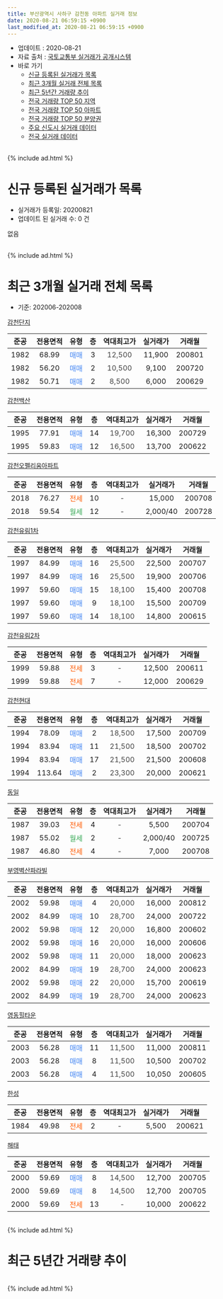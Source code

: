 ```yaml
---
title: 부산광역시 사하구 감천동 아파트 실거래 정보
date: 2020-08-21 06:59:15 +0900
last_modified_at: 2020-08-21 06:59:15 +0900
---
```


* 업데이트 : 2020-08-21
* 자료 출처 : [국토교통부 실거래가 공개시스템](http://rt.molit.go.kr)
* 바로 가기
    * [신규 등록된 실거래가 목록](#신규-등록된-실거래가-목록)
    * [최근 3개월 실거래 전체 목록](#최근-3개월-실거래-전체-목록)
    * [최근 5년간 거래량 추이](#최근-5년간-거래량-추이)
    * [전국 거래량 TOP 50 지역](https://inasie.github.io/apt-trade-info/최근-3개월-전국에서-가장-거래가-많이-발생한-지역)
    * [전국 거래량 TOP 50 아파트](https://inasie.github.io/apt-trade-info/최근-3개월-전국에서-가장-거래가-많이-발생한-아파트)
    * [전국 거래량 TOP 50 분양권](https://inasie.github.io/apt-trade-info/최근-3개월-전국에서-가장-거래가-많이-발생한-분양권)
    * [주요 신도시 실거래 데이터](https://inasie.github.io/apt-trade-info/주요-신도시)
    * [전국 실거래 데이터](https://inasie.github.io/apt-trade-info/전국)
<br>
{% include ad.html %}
<br>

# 신규 등록된 실거래가 목록
* 실거래가 등록일: 20200821
* 업데이트 된 실거래 수: 0 건

없음

<br>
{% include ad.html %}
<br>

# 최근 3개월 실거래 전체 목록
* 기준: 202006-202008


[감천단지](https://search.naver.com/search.naver?query=%EB%B6%80%EC%82%B0%EA%B4%91%EC%97%AD%EC%8B%9C+%EC%82%AC%ED%95%98%EA%B5%AC+%EA%B0%90%EC%B2%9C%EB%8F%99+%EA%B0%90%EC%B2%9C%EB%8B%A8%EC%A7%80)

|준공|전용면적|유형|층|역대최고가|실거래가|거래월|
|:---:|:---:|:---:|:---:|:---:|:---:|:---:|
|1982|68.99|<span style="color:#4285f3">매매</span>|3|<span style="color:#444444">12,500</span>|11,900|200801|
|1982|56.20|<span style="color:#4285f3">매매</span>|2|<span style="color:#444444">10,500</span>|9,100|200720|
|1982|50.71|<span style="color:#4285f3">매매</span>|2|<span style="color:#444444">8,500</span>|6,000|200629|

[감천백산](https://search.naver.com/search.naver?query=%EB%B6%80%EC%82%B0%EA%B4%91%EC%97%AD%EC%8B%9C+%EC%82%AC%ED%95%98%EA%B5%AC+%EA%B0%90%EC%B2%9C%EB%8F%99+%EA%B0%90%EC%B2%9C%EB%B0%B1%EC%82%B0)

|준공|전용면적|유형|층|역대최고가|실거래가|거래월|
|:---:|:---:|:---:|:---:|:---:|:---:|:---:|
|1995|77.91|<span style="color:#4285f3">매매</span>|14|<span style="color:#444444">19,700</span>|16,300|200729|
|1995|59.83|<span style="color:#4285f3">매매</span>|12|<span style="color:#444444">16,500</span>|13,700|200622|

[감천오펠리움아파트](https://search.naver.com/search.naver?query=%EB%B6%80%EC%82%B0%EA%B4%91%EC%97%AD%EC%8B%9C+%EC%82%AC%ED%95%98%EA%B5%AC+%EA%B0%90%EC%B2%9C%EB%8F%99+%EA%B0%90%EC%B2%9C%EC%98%A4%ED%8E%A0%EB%A6%AC%EC%9B%80%EC%95%84%ED%8C%8C%ED%8A%B8)

|준공|전용면적|유형|층|역대최고가|실거래가|거래월|
|:---:|:---:|:---:|:---:|:---:|:---:|:---:|
|2018|76.27|<span style="color:#ff5a00">전세</span>|10|<span style="color:#444444">-</span>|15,000|200708|
|2018|59.54|<span style="color:#34a853">월세</span>|12|<span style="color:#444444">-</span>|2,000/40|200728|

[감천유림1차](https://search.naver.com/search.naver?query=%EB%B6%80%EC%82%B0%EA%B4%91%EC%97%AD%EC%8B%9C+%EC%82%AC%ED%95%98%EA%B5%AC+%EA%B0%90%EC%B2%9C%EB%8F%99+%EA%B0%90%EC%B2%9C%EC%9C%A0%EB%A6%BC1%EC%B0%A8)

|준공|전용면적|유형|층|역대최고가|실거래가|거래월|
|:---:|:---:|:---:|:---:|:---:|:---:|:---:|
|1997|84.99|<span style="color:#4285f3">매매</span>|16|<span style="color:#444444">25,500</span>|22,500|200707|
|1997|84.99|<span style="color:#4285f3">매매</span>|16|<span style="color:#444444">25,500</span>|19,900|200706|
|1997|59.60|<span style="color:#4285f3">매매</span>|15|<span style="color:#444444">18,100</span>|15,400|200708|
|1997|59.60|<span style="color:#4285f3">매매</span>|9|<span style="color:#444444">18,100</span>|15,500|200709|
|1997|59.60|<span style="color:#4285f3">매매</span>|14|<span style="color:#444444">18,100</span>|14,800|200615|

[감천유림2차](https://search.naver.com/search.naver?query=%EB%B6%80%EC%82%B0%EA%B4%91%EC%97%AD%EC%8B%9C+%EC%82%AC%ED%95%98%EA%B5%AC+%EA%B0%90%EC%B2%9C%EB%8F%99+%EA%B0%90%EC%B2%9C%EC%9C%A0%EB%A6%BC2%EC%B0%A8)

|준공|전용면적|유형|층|역대최고가|실거래가|거래월|
|:---:|:---:|:---:|:---:|:---:|:---:|:---:|
|1999|59.88|<span style="color:#ff5a00">전세</span>|3|<span style="color:#444444">-</span>|12,500|200611|
|1999|59.88|<span style="color:#ff5a00">전세</span>|7|<span style="color:#444444">-</span>|12,000|200629|

[감천현대](https://search.naver.com/search.naver?query=%EB%B6%80%EC%82%B0%EA%B4%91%EC%97%AD%EC%8B%9C+%EC%82%AC%ED%95%98%EA%B5%AC+%EA%B0%90%EC%B2%9C%EB%8F%99+%EA%B0%90%EC%B2%9C%ED%98%84%EB%8C%80)

|준공|전용면적|유형|층|역대최고가|실거래가|거래월|
|:---:|:---:|:---:|:---:|:---:|:---:|:---:|
|1994|78.09|<span style="color:#4285f3">매매</span>|2|<span style="color:#444444">18,500</span>|17,500|200709|
|1994|83.94|<span style="color:#4285f3">매매</span>|11|<span style="color:#444444">21,500</span>|18,500|200702|
|1994|83.94|<span style="color:#4285f3">매매</span>|17|<span style="color:#444444">21,500</span>|21,500|200608|
|1994|113.64|<span style="color:#4285f3">매매</span>|2|<span style="color:#444444">23,300</span>|20,000|200621|

[동일](https://search.naver.com/search.naver?query=%EB%B6%80%EC%82%B0%EA%B4%91%EC%97%AD%EC%8B%9C+%EC%82%AC%ED%95%98%EA%B5%AC+%EA%B0%90%EC%B2%9C%EB%8F%99+%EB%8F%99%EC%9D%BC)

|준공|전용면적|유형|층|역대최고가|실거래가|거래월|
|:---:|:---:|:---:|:---:|:---:|:---:|:---:|
|1987|39.03|<span style="color:#ff5a00">전세</span>|4|<span style="color:#444444">-</span>|5,500|200704|
|1987|55.02|<span style="color:#34a853">월세</span>|2|<span style="color:#444444">-</span>|2,000/40|200725|
|1987|46.80|<span style="color:#ff5a00">전세</span>|4|<span style="color:#444444">-</span>|7,000|200708|

[부영벽산파라빌](https://search.naver.com/search.naver?query=%EB%B6%80%EC%82%B0%EA%B4%91%EC%97%AD%EC%8B%9C+%EC%82%AC%ED%95%98%EA%B5%AC+%EA%B0%90%EC%B2%9C%EB%8F%99+%EB%B6%80%EC%98%81%EB%B2%BD%EC%82%B0%ED%8C%8C%EB%9D%BC%EB%B9%8C)

|준공|전용면적|유형|층|역대최고가|실거래가|거래월|
|:---:|:---:|:---:|:---:|:---:|:---:|:---:|
|2002|59.98|<span style="color:#4285f3">매매</span>|4|<span style="color:#444444">20,000</span>|16,000|200812|
|2002|84.99|<span style="color:#4285f3">매매</span>|10|<span style="color:#444444">28,700</span>|24,000|200722|
|2002|59.98|<span style="color:#4285f3">매매</span>|12|<span style="color:#444444">20,000</span>|16,800|200602|
|2002|59.98|<span style="color:#4285f3">매매</span>|16|<span style="color:#444444">20,000</span>|16,000|200606|
|2002|59.98|<span style="color:#4285f3">매매</span>|11|<span style="color:#444444">20,000</span>|18,000|200623|
|2002|84.99|<span style="color:#4285f3">매매</span>|19|<span style="color:#444444">28,700</span>|24,000|200623|
|2002|59.98|<span style="color:#4285f3">매매</span>|22|<span style="color:#444444">20,000</span>|15,700|200619|
|2002|84.99|<span style="color:#4285f3">매매</span>|19|<span style="color:#444444">28,700</span>|24,000|200623|

[영동힐타운](https://search.naver.com/search.naver?query=%EB%B6%80%EC%82%B0%EA%B4%91%EC%97%AD%EC%8B%9C+%EC%82%AC%ED%95%98%EA%B5%AC+%EA%B0%90%EC%B2%9C%EB%8F%99+%EC%98%81%EB%8F%99%ED%9E%90%ED%83%80%EC%9A%B4)

|준공|전용면적|유형|층|역대최고가|실거래가|거래월|
|:---:|:---:|:---:|:---:|:---:|:---:|:---:|
|2003|56.28|<span style="color:#4285f3">매매</span>|11|<span style="color:#444444">11,500</span>|11,000|200811|
|2003|56.28|<span style="color:#4285f3">매매</span>|8|<span style="color:#444444">11,500</span>|10,500|200702|
|2003|56.28|<span style="color:#4285f3">매매</span>|4|<span style="color:#444444">11,500</span>|10,050|200605|

[한성](https://search.naver.com/search.naver?query=%EB%B6%80%EC%82%B0%EA%B4%91%EC%97%AD%EC%8B%9C+%EC%82%AC%ED%95%98%EA%B5%AC+%EA%B0%90%EC%B2%9C%EB%8F%99+%ED%95%9C%EC%84%B1)

|준공|전용면적|유형|층|역대최고가|실거래가|거래월|
|:---:|:---:|:---:|:---:|:---:|:---:|:---:|
|1984|49.98|<span style="color:#ff5a00">전세</span>|2|<span style="color:#444444">-</span>|5,500|200621|

[해태](https://search.naver.com/search.naver?query=%EB%B6%80%EC%82%B0%EA%B4%91%EC%97%AD%EC%8B%9C+%EC%82%AC%ED%95%98%EA%B5%AC+%EA%B0%90%EC%B2%9C%EB%8F%99+%ED%95%B4%ED%83%9C)

|준공|전용면적|유형|층|역대최고가|실거래가|거래월|
|:---:|:---:|:---:|:---:|:---:|:---:|:---:|
|2000|59.69|<span style="color:#4285f3">매매</span>|8|<span style="color:#444444">14,500</span>|12,700|200705|
|2000|59.69|<span style="color:#4285f3">매매</span>|8|<span style="color:#444444">14,500</span>|12,700|200705|
|2000|59.69|<span style="color:#ff5a00">전세</span>|13|<span style="color:#444444">-</span>|10,000|200622|


<br>
{% include ad.html %}
<br>

# 최근 5년간 거래량 추이


<div style="width:100%;">
    <canvas id="deal_progress" height="200"></canvas>
</div>

<script>
new Chart(document.getElementById("deal_progress"), {
    type: 'line',
    data: {
        labels: ['201508','201509','201510','201511','201512','201601','201602','201603','201604','201605','201606','201607','201608','201609','201610','201611','201612','201701','201702','201703','201704','201705','201706','201707','201708','201709','201710','201711','201712','201801','201802','201803','201804','201805','201806','201807','201808','201809','201810','201811','201812','201901','201902','201903','201904','201905','201906','201907','201908','201909','201910','201911','201912','202001','202002','202003','202004','202005','202006','202007','202008'],
        datasets: [{
            label: '매매',
            pointRadius: 1,
            data: [19, 24, 30, 23, 18, 14, 19, 28, 21, 17, 28, 25, 14, 15, 35, 19, 19, 12, 23, 18, 20, 14, 10, 11, 19, 16, 14, 18, 8, 15, 16, 21, 16, 10, 10, 3, 12, 5, 15, 22, 10, 13, 4, 16, 17, 18, 7, 14, 8, 8, 16, 9, 9, 14, 17, 9, 14, 20, 12, 12, 3],
            borderColor: "rgba(255, 201, 14, 1)",
            backgroundColor: "rgba(255, 201, 14, 0.5)",
            fill: false,
            lineTension: 0
        },{
            label: '전월세',
            pointRadius: 1,
            data: [5, 1, 4, 3, 2, 1, 2, 6, 3, 4, 5, 7, 4, 1, 5, 2, 6, 1, 5, 4, 5, 1, 3, 2, 5, 1, 2, 1, 5, 3, 6, 5, 1, 10, 4, 5, 4, 4, 5, 8, 6, 5, 0, 7, 3, 2, 4, 7, 2, 1, 3, 6, 4, 2, 15, 5, 5, 6, 4, 5, 0],
            borderColor: "rgba(0, 141, 185, 1)",
            backgroundColor: "rgba(0, 141, 185, 0.5)",
            fill: false,
            lineTension: 0
        }
        ]
    },
    options: {
        responsive: true,
        title: {
            display: false
        },
        tooltips: {
            mode: 'index',
            intersect: false
        },
        hover: {
            mode: 'nearest',
            intersect: true
        },
        scales: {
            xAxes: [{
                display: true,
                scaleLabel: {
                    display: true,
                    labelString: '년/월'
                }
            }],
            yAxes: [{
                display: true,
                ticks: {
                    suggestedMin: 0,
                },
                scaleLabel: {
                    display: true,
                    labelString: '실거래 수'
                }
            }]
        }
    }
});

</script>


<br>
{% include ad.html %}
<br>

